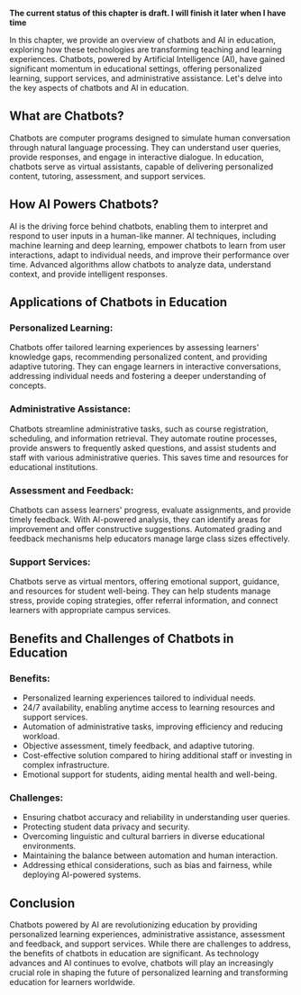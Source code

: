 **The current status of this chapter is draft. I will finish it later when I have time**

In this chapter, we provide an overview of chatbots and AI in education, exploring how these technologies are transforming teaching and learning experiences. Chatbots, powered by Artificial Intelligence (AI), have gained significant momentum in educational settings, offering personalized learning, support services, and administrative assistance. Let's delve into the key aspects of chatbots and AI in education.

**What are Chatbots?**
----------------------

Chatbots are computer programs designed to simulate human conversation through natural language processing. They can understand user queries, provide responses, and engage in interactive dialogue. In education, chatbots serve as virtual assistants, capable of delivering personalized content, tutoring, assessment, and support services.

**How AI Powers Chatbots?**
---------------------------

AI is the driving force behind chatbots, enabling them to interpret and respond to user inputs in a human-like manner. AI techniques, including machine learning and deep learning, empower chatbots to learn from user interactions, adapt to individual needs, and improve their performance over time. Advanced algorithms allow chatbots to analyze data, understand context, and provide intelligent responses.

**Applications of Chatbots in Education**
-----------------------------------------

### Personalized Learning:

Chatbots offer tailored learning experiences by assessing learners' knowledge gaps, recommending personalized content, and providing adaptive tutoring. They can engage learners in interactive conversations, addressing individual needs and fostering a deeper understanding of concepts.

### Administrative Assistance:

Chatbots streamline administrative tasks, such as course registration, scheduling, and information retrieval. They automate routine processes, provide answers to frequently asked questions, and assist students and staff with various administrative queries. This saves time and resources for educational institutions.

### Assessment and Feedback:

Chatbots can assess learners' progress, evaluate assignments, and provide timely feedback. With AI-powered analysis, they can identify areas for improvement and offer constructive suggestions. Automated grading and feedback mechanisms help educators manage large class sizes effectively.

### Support Services:

Chatbots serve as virtual mentors, offering emotional support, guidance, and resources for student well-being. They can help students manage stress, provide coping strategies, offer referral information, and connect learners with appropriate campus services.

**Benefits and Challenges of Chatbots in Education**
----------------------------------------------------

### Benefits:

* Personalized learning experiences tailored to individual needs.
* 24/7 availability, enabling anytime access to learning resources and support services.
* Automation of administrative tasks, improving efficiency and reducing workload.
* Objective assessment, timely feedback, and adaptive tutoring.
* Cost-effective solution compared to hiring additional staff or investing in complex infrastructure.
* Emotional support for students, aiding mental health and well-being.

### Challenges:

* Ensuring chatbot accuracy and reliability in understanding user queries.
* Protecting student data privacy and security.
* Overcoming linguistic and cultural barriers in diverse educational environments.
* Maintaining the balance between automation and human interaction.
* Addressing ethical considerations, such as bias and fairness, while deploying AI-powered systems.

**Conclusion**
--------------

Chatbots powered by AI are revolutionizing education by providing personalized learning experiences, administrative assistance, assessment and feedback, and support services. While there are challenges to address, the benefits of chatbots in education are significant. As technology advances and AI continues to evolve, chatbots will play an increasingly crucial role in shaping the future of personalized learning and transforming education for learners worldwide.
